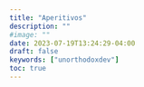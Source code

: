```yaml
---
title: "Aperitivos"
description: ""
#image: ""
date: 2023-07-19T13:24:29-04:00
draft: false
keywords: ["unorthodoxdev"]
toc: true
---
```


